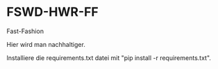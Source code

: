 # FSWD-HWR-FF
Fast-Fashion

Hier wird man nachhaltiger.


Installiere die requirements.txt datei mit "pip install -r requirements.txt".